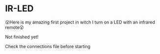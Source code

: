 # IR-LED
😮Here is my amazing first project in witch I turn on a LED with an infrared remote😮
   
Not finished yet!

Check the connections file before starting
